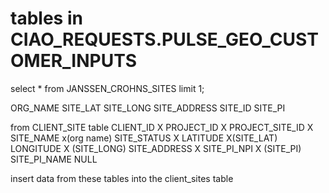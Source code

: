 # tables in CIAO_REQUESTS.PULSE_GEO_CUSTOMER_INPUTS
select * from JANSSEN_CROHNS_SITES limit 1;

ORG_NAME
SITE_LAT
SITE_LONG
SITE_ADDRESS
SITE_ID
SITE_PI

from CLIENT_SITE table
CLIENT_ID 		X
PROJECT_ID		X
PROJECT_SITE_ID X
SITE_NAME		x(org name)
SITE_STATUS		X
LATITUDE		X(SITE_LAT)
LONGITUDE		X (SITE_LONG)
SITE_ADDRESS	X
SITE_PI_NPI		X (SITE_PI)
SITE_PI_NAME	NULL

insert data from these tables into the client_sites table